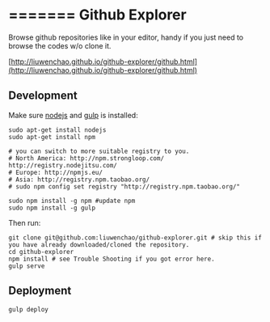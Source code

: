 =======
Github Explorer
=====

Browse github repositories like in your editor, handy if you just need to browse the codes w/o clone it.

[http://liuwenchao.github.io/github-explorer/github.html](http://liuwenchao.github.io/github-explorer/github.html)


## Development

Make sure [nodejs](http://nodejs.org) and [gulp](http://gulpjs.com) is installed:

```
sudo apt-get install nodejs
sudo apt-get install npm

# you can switch to more suitable registry to you.
# North America: http://npm.strongloop.com/ http://registry.nodejitsu.com/
# Europe: http://npmjs.eu/
# Asia: http://registry.npm.taobao.org/
# sudo npm config set registry "http://registry.npm.taobao.org/" 

sudo npm install -g npm #update npm
sudo npm install -g gulp
```

Then run:

```
git clone git@github.com:liuwenchao/github-explorer.git # skip this if you have already downloaded/cloned the repository.
cd github-explorer
npm install # see Trouble Shooting if you got error here.
gulp serve
```

## Deployment

```
gulp deploy
```
